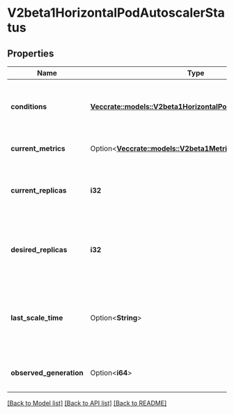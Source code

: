 # V2beta1HorizontalPodAutoscalerStatus

## Properties

Name | Type | Description | Notes
------------ | ------------- | ------------- | -------------
**conditions** | [**Vec<crate::models::V2beta1HorizontalPodAutoscalerCondition>**](v2beta1.HorizontalPodAutoscalerCondition.md) | conditions is the set of conditions required for this autoscaler to scale its target, and indicates whether or not those conditions are met. | 
**current_metrics** | Option<[**Vec<crate::models::V2beta1MetricStatus>**](v2beta1.MetricStatus.md)> | currentMetrics is the last read state of the metrics used by this autoscaler. | [optional]
**current_replicas** | **i32** | currentReplicas is current number of replicas of pods managed by this autoscaler, as last seen by the autoscaler. | 
**desired_replicas** | **i32** | desiredReplicas is the desired number of replicas of pods managed by this autoscaler, as last calculated by the autoscaler. | 
**last_scale_time** | Option<**String**> | lastScaleTime is the last time the HorizontalPodAutoscaler scaled the number of pods, used by the autoscaler to control how often the number of pods is changed. | [optional]
**observed_generation** | Option<**i64**> | observedGeneration is the most recent generation observed by this autoscaler. | [optional]

[[Back to Model list]](../README.md#documentation-for-models) [[Back to API list]](../README.md#documentation-for-api-endpoints) [[Back to README]](../README.md)



